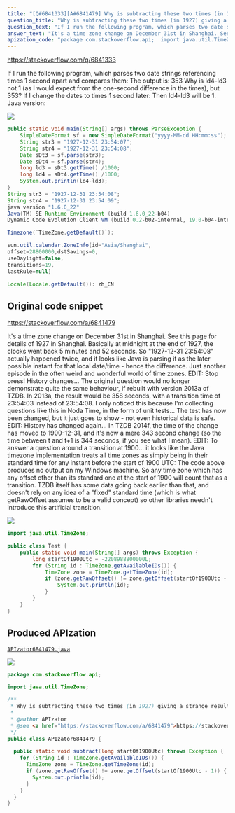 ```yaml
---
title: "[Q#6841333][A#6841479] Why is subtracting these two times (in 1927) giving a strange result?"
question_title: "Why is subtracting these two times (in 1927) giving a strange result?"
question_text: "If I run the following program, which parses two date strings referencing times 1 second apart and compares them: The output is: 353 Why is ld4-ld3 not 1 (as I would expect from the one-second difference in the times), but 353? If I change the dates to times 1 second later: Then ld4-ld3 will be 1. Java version:"
answer_text: "It's a time zone change on December 31st in Shanghai. See this page for details of 1927 in Shanghai. Basically at midnight at the end of 1927, the clocks went back 5 minutes and 52 seconds. So \"1927-12-31 23:54:08\" actually happened twice, and it looks like Java is parsing it as the later possible instant for that local date/time - hence the difference. Just another episode in the often weird and wonderful world of time zones. EDIT: Stop press! History changes... The original question would no longer demonstrate quite the same behaviour, if rebuilt with version 2013a of TZDB. In 2013a, the result would be 358 seconds, with a transition time of 23:54:03 instead of 23:54:08. I only noticed this because I'm collecting questions like this in Noda Time, in the form of unit tests... The test has now been changed, but it just goes to show - not even historical data is safe. EDIT: History has changed again... In TZDB 2014f, the time of the change has moved to 1900-12-31, and it's now a mere 343 second change (so the time between t and t+1 is 344 seconds, if you see what I mean). EDIT: To answer a question around a transition at 1900... it looks like the Java timezone implementation treats all time zones as simply being in their standard time for any instant before the start of 1900 UTC: The code above produces no output on my Windows machine. So any time zone which has any offset other than its standard one at the start of 1900 will count that as a transition. TZDB itself has some data going back earlier than that, and doesn't rely on any idea of a \"fixed\" standard time (which is what getRawOffset assumes to be a valid concept) so other libraries needn't introduce this artificial transition."
apization_code: "package com.stackoverflow.api;  import java.util.TimeZone;  /**  * Why is subtracting these two times (in 1927) giving a strange result?  *  * @author APIzator  * @see <a href=\"https://stackoverflow.com/a/6841479\">https://stackoverflow.com/a/6841479</a>  */ public class APIzator6841479 {    public static void subtract(long startOf1900Utc) throws Exception {     for (String id : TimeZone.getAvailableIDs()) {       TimeZone zone = TimeZone.getTimeZone(id);       if (zone.getRawOffset() != zone.getOffset(startOf1900Utc - 1)) {         System.out.println(id);       }     }   } }"
---
```


https://stackoverflow.com/q/6841333

If I run the following program, which parses two date strings referencing times 1 second apart and compares them:
The output is:
353
Why is ld4-ld3 not 1 (as I would expect from the one-second difference in the times), but 353?
If I change the dates to times 1 second later:
Then ld4-ld3 will be 1.
Java version:


<div class="code-logo"><img src="/stackoverflow.png" /></div>

```java
public static void main(String[] args) throws ParseException {
    SimpleDateFormat sf = new SimpleDateFormat("yyyy-MM-dd HH:mm:ss");  
    String str3 = "1927-12-31 23:54:07";  
    String str4 = "1927-12-31 23:54:08";  
    Date sDt3 = sf.parse(str3);  
    Date sDt4 = sf.parse(str4);  
    long ld3 = sDt3.getTime() /1000;  
    long ld4 = sDt4.getTime() /1000;
    System.out.println(ld4-ld3);
}
String str3 = "1927-12-31 23:54:08";  
String str4 = "1927-12-31 23:54:09";
java version "1.6.0_22"
Java(TM) SE Runtime Environment (build 1.6.0_22-b04)
Dynamic Code Evolution Client VM (build 0.2-b02-internal, 19.0-b04-internal, mixed mode)

Timezone(`TimeZone.getDefault()`):

sun.util.calendar.ZoneInfo[id="Asia/Shanghai",
offset=28800000,dstSavings=0,
useDaylight=false,
transitions=19,
lastRule=null]

Locale(Locale.getDefault()): zh_CN
```


## Original code snippet

https://stackoverflow.com/a/6841479

It&#x27;s a time zone change on December 31st in Shanghai.
See this page for details of 1927 in Shanghai. Basically at midnight at the end of 1927, the clocks went back 5 minutes and 52 seconds. So &quot;1927-12-31 23:54:08&quot; actually happened twice, and it looks like Java is parsing it as the later possible instant for that local date/time - hence the difference.
Just another episode in the often weird and wonderful world of time zones.
EDIT: Stop press! History changes...
The original question would no longer demonstrate quite the same behaviour, if rebuilt with version 2013a of TZDB. In 2013a, the result would be 358 seconds, with a transition time of 23:54:03 instead of 23:54:08.
I only noticed this because I&#x27;m collecting questions like this in Noda Time, in the form of unit tests... The test has now been changed, but it just goes to show - not even historical data is safe.
EDIT: History has changed again...
In TZDB 2014f, the time of the change has moved to 1900-12-31, and it&#x27;s now a mere 343 second change (so the time between t and t+1 is 344 seconds, if you see what I mean).
EDIT: To answer a question around a transition at 1900... it looks like the Java timezone implementation treats all time zones as simply being in their standard time for any instant before the start of 1900 UTC:
The code above produces no output on my Windows machine. So any time zone which has any offset other than its standard one at the start of 1900 will count that as a transition. TZDB itself has some data going back earlier than that, and doesn&#x27;t rely on any idea of a &quot;fixed&quot; standard time (which is what getRawOffset assumes to be a valid concept) so other libraries needn&#x27;t introduce this artificial transition.

<div class="code-logo"><img src="/stackoverflow.png" /></div>

```java
import java.util.TimeZone;

public class Test {
    public static void main(String[] args) throws Exception {
        long startOf1900Utc = -2208988800000L;
        for (String id : TimeZone.getAvailableIDs()) {
            TimeZone zone = TimeZone.getTimeZone(id);
            if (zone.getRawOffset() != zone.getOffset(startOf1900Utc - 1)) {
                System.out.println(id);
            }
        }
    }
}
```

## Produced APIzation

[`APIzator6841479.java`](https://github.com/pasqualesalza/apization-temp/raw/main/data/search/APIzator6841479.java)

<div class="code-logo"><img src="/apizator.png" /></div>

```java
package com.stackoverflow.api;

import java.util.TimeZone;

/**
 * Why is subtracting these two times (in 1927) giving a strange result?
 *
 * @author APIzator
 * @see <a href="https://stackoverflow.com/a/6841479">https://stackoverflow.com/a/6841479</a>
 */
public class APIzator6841479 {

  public static void subtract(long startOf1900Utc) throws Exception {
    for (String id : TimeZone.getAvailableIDs()) {
      TimeZone zone = TimeZone.getTimeZone(id);
      if (zone.getRawOffset() != zone.getOffset(startOf1900Utc - 1)) {
        System.out.println(id);
      }
    }
  }
}

```